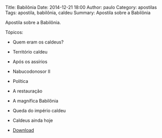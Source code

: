 Title: Babilônia
Date: 2014-12-21 18:00
Author: paulo
Category: apostilas
Tags: apostila, babilônia, caldeu
Summary: Apostila sobre a Babilônia

Apostila sobre a Babilônia.

Tópicos:

- Quem eram os caldeus?
- Território caldeu
- Após os assírios
- Nabucodonosor II
- Política
- A restauração
- A magnífica Babilônia
- Queda do império caldeu
- Caldeus ainda hoje


- [Download](https://www.dropbox.com/s/r1gkcuv41hn9r95/Babil%C3%B4nia.pdf?dl=1)